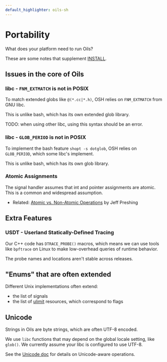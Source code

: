 ```yaml
---
default_highlighter: oils-sh
---
```


Portability
===========

What does your platform need to run Oils?

These are some notes that supplement [INSTALL](INSTALL.html).

<div id="toc">
</div>

## Issues in the core of Oils

### libc - `FNM_EXTMATCH` is not in POSIX

To match extended globs like `@(*.cc|*.h)`, OSH relies on `FNM_EXTMATCH` from
GNU libc.

This is unlike bash, which has its own extended glob library.

TODO: when using other libc, using this syntax should be an error.

### libc - `GLOB_PERIOD` is not in POSIX

To implement the bash feature `shopt -s dotglob`, OSH relies on `GLOB_PERIOD`,
which some libc's implement.

This is unlike bash, which has its own glob library.

### Atomic Assignments

The signal handler assumes that int and pointer assignments are atomic.  This
is a common and widespread assumption.

- Related: [Atomic vs. Non-Atomic
  Operations](https://preshing.com/20130618/atomic-vs-non-atomic-operations/)
  by Jeff Preshing

<!--
As of 2024, the GC object layout doesn't depend on endian-ness.

Tagged pointers may change this.  A value may be either a pointer, which
implies its least significant bits are zero, or an immediate value.

We will have some #ifdef for it.
-->

## Extra Features

### USDT - Userland Statically-Defined Tracing

Our C++ code has `DTRACE_PROBE()` macros, which means we can use tools like
`bpftrace` on Linux to make low-overhead queries of runtime behavior.

The probe names and locations aren't stable across releases.

## "Enums" that are often extended

Different Unix implementations often extend:

- the list of signals 
- the list of [ulimit][] resources, which correspond to flags

[ulimit]: ref/chap-builtin-cmd.html#ulimit

## Unicode

Strings in Oils are byte strings, which are often UTF-8 encoded.

We use `libc` functions that may depend on the global locale setting, like
`glob()`.  We currently assume your libc is configured to use UTF-8.

See the [Unicode doc][] for details on Unicode-aware operations.

[Unicode doc]: unicode.html

<!--

TODO: ./configure could detect some of these
-->
